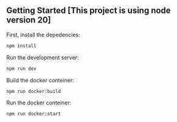 ## Getting Started [This project is using node version 20]

First, install the depedencies:

```bash
npm install
```

Run the development server:

```bash
npm run dev
```

Build the docker conteiner:

```bash
npm run docker:build
```

Run the docker conteiner:

```bash
npm run docker:start
```
